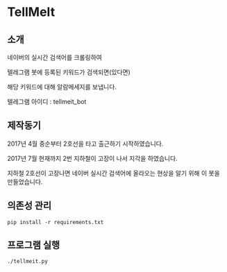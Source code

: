 # TellMeIt

## 소개

네이버의 실시간 검색어를 크롤링하여 

텔레그램 봇에 등록된 키워드가 검색되면(있다면)

해당 키워드에 대해 알람메세지를 보냅니다.

텔레그램 아이디 : tellmeit_bot

## 제작동기

2017년 4월 중순부터 2호선을 타고 출근하기 시작하였습니다.

2017년 7월 현재까지 2번 지하철이 고장이 나서 지각을 하였습니다.

지하철 2호선이 고장나면 네이버 실시간 검색어에 올라오는 현상을 알기 위해 이 봇을 만들었습니다.

## 의존성 관리

```shell
pip install -r requirements.txt
```

## 프로그램 실행

```shell
./tellmeit.py
```